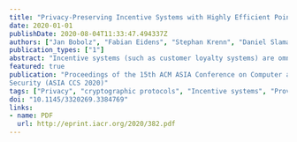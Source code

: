 ```yaml
---
title: "Privacy-Preserving Incentive Systems with Highly Efficient Point-Collection"
date: 2020-01-01
publishDate: 2020-08-04T11:33:47.494337Z
authors: ["Jan Bobolz", "Fabian Eidens", "Stephan Krenn", "Daniel Slamanig", "Christoph Striecks"]
publication_types: ["1"]
abstract: "Incentive systems (such as customer loyalty systems) are omnipresent nowadays and deployed in several areas such as retail, travel, and financial services. Despite the benefits for customers and companies, this involves large amounts of sensitive data being transferred and analyzed. These concerns initiated research on privacy-preserving incentive systems, where users register with a provider and are then able to privately earn and spend incentive points.    In this paper we construct an incentive system that improves upon the state-of-the-art in several ways: – We improve efficiency of the Earn protocol by replacing costly zero-knowledge proofs with a short structure-preserving signature on equivalence classes. – We enable tracing of remainder tokens from double-spending transactions without losing backward unlinkability. – We allow for secure recovery of failed Spend protocol runs (where usually, any retries would be counted as double-spending attempts). – We guarantee that corrupt users cannot falsely blame other corrupt users for their double-spending.  We propose an extended formal model of incentive systems and a concrete instantiation using homomorphic Pedersen commitments, ElGamal encryption, structure-preserving signatures on equivalence classes (SPS-EQ), and zero-knowledge proofs of knowledge. We formally prove our construction secure and present benchmarks showing its practical efficiency."
featured: true
publication: "Proceedings of the 15th ACM ASIA Conference on Computer and Communication
Security (ASIA CCS 2020)"
tags: ["Privacy", "cryptographic protocols", "Incentive systems", "Provable security"]
doi: "10.1145/3320269.3384769"
links:
- name: PDF
  url: http://eprint.iacr.org/2020/382.pdf
---
```

